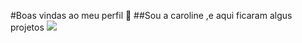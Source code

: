 #Boas vindas ao meu perfil 💟
##Sou a caroline ,e aqui ficaram algus projetos 
  ![](https://tenor.com/pt-BR/view/spongebob-spongebob-meme-cute-thank-you-please-cute-gif-176112361488114293600)
  
